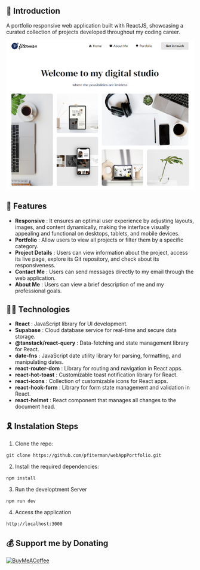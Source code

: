 ## 👋 Introduction

A portfolio responsive web application built with ReactJS, showcasing a curated collection of projects developed throughout my coding career.

![Screenshot of webAppWildOasisHotel in dark mode](../public/webAppPortfolio.png)

## 🌟 Features

- **Responsive** : It ensures an optimal user experience by adjusting layouts, images, and content dynamically, making the interface visually appealing and functional on desktops, tablets, and mobile devices.
- **Portfolio** : Allow users to view all projects or filter them by a specific category.
- **Project Details** : Users can view information about the project, access its live page, explore its Git repository, and check about its responsiveness.
- **Contact Me** : Users can send messages directly to my email through the web application.
- **About Me** : Users can view a brief description of me and my professional goals.

## 👨‍💻 Technologies

- **React** : JavaScript library for UI development.
- **Supabase** : Cloud database service for real-time and secure data storage.
- **@tanstack/react-query** : Data-fetching and state management library for React.
- **date-fns** : JavaScript date utility library for parsing, formatting, and manipulating dates.
- **react-router-dom** : Library for routing and navigation in React apps.
- **react-hot-toast** : Customizable toast notification library for React.
- **react-icons** : Collection of customizable icons for React apps.
- **react-hook-form** : Library for form state management and validation in React.
- **react-helmet** : React component that manages all changes to the document head.

## 🎗️ Instalation Steps

1. Clone the repo:

```
git clone https://github.com/pfiterman/webAppPortfolio.git
```

2. Install the required dependencies:

```
npm install
```

3. Run the developtment Server

```
npm run dev
```

4. Access the application

```
http://localhost:3000
```

## 💰 Support me by Donating

[![BuyMeACoffee](https://img.shields.io/badge/Buy%20Me%20a%20Coffee-ffdd00?style=for-the-badge&logo=buy-me-a-coffee&logoColor=black)](https://buymeacoffee.com/pfiterman)

